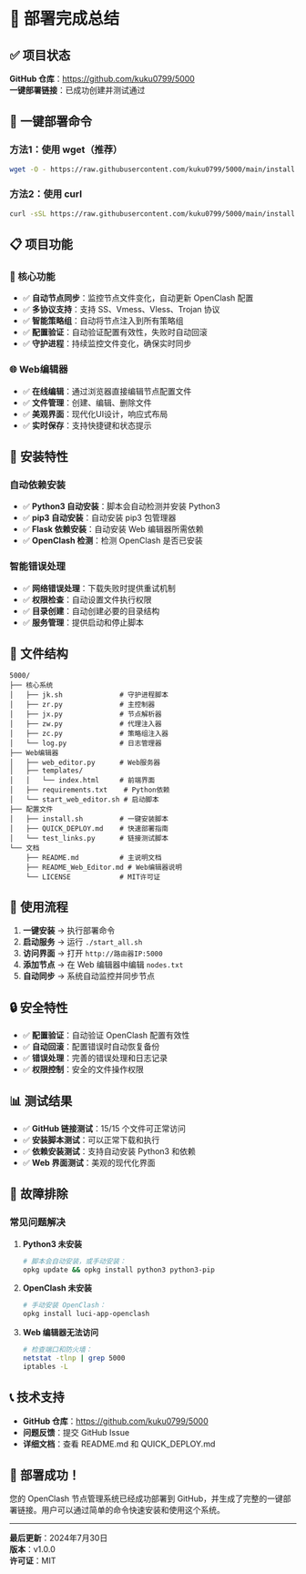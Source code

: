 # 🎉 部署完成总结

## ✅ 项目状态

**GitHub 仓库**：https://github.com/kuku0799/5000  
**一键部署链接**：已成功创建并测试通过

## 🚀 一键部署命令

### 方法1：使用 wget（推荐）
```bash
wget -O - https://raw.githubusercontent.com/kuku0799/5000/main/install.sh | bash
```

### 方法2：使用 curl
```bash
curl -sSL https://raw.githubusercontent.com/kuku0799/5000/main/install.sh | bash
```

## 📋 项目功能

### 🔧 核心功能
- ✅ **自动节点同步**：监控节点文件变化，自动更新 OpenClash 配置
- ✅ **多协议支持**：支持 SS、Vmess、Vless、Trojan 协议
- ✅ **智能策略组**：自动将节点注入到所有策略组
- ✅ **配置验证**：自动验证配置有效性，失败时自动回滚
- ✅ **守护进程**：持续监控文件变化，确保实时同步

### 🌐 Web编辑器
- ✅ **在线编辑**：通过浏览器直接编辑节点配置文件
- ✅ **文件管理**：创建、编辑、删除文件
- ✅ **美观界面**：现代化UI设计，响应式布局
- ✅ **实时保存**：支持快捷键和状态提示

## 🔧 安装特性

### 自动依赖安装
- ✅ **Python3 自动安装**：脚本会自动检测并安装 Python3
- ✅ **pip3 自动安装**：自动安装 pip3 包管理器
- ✅ **Flask 依赖安装**：自动安装 Web 编辑器所需依赖
- ✅ **OpenClash 检测**：检测 OpenClash 是否已安装

### 智能错误处理
- ✅ **网络错误处理**：下载失败时提供重试机制
- ✅ **权限检查**：自动设置文件执行权限
- ✅ **目录创建**：自动创建必要的目录结构
- ✅ **服务管理**：提供启动和停止脚本

## 📁 文件结构

```
5000/
├── 核心系统
│   ├── jk.sh              # 守护进程脚本
│   ├── zr.py              # 主控制器
│   ├── jx.py              # 节点解析器
│   ├── zw.py              # 代理注入器
│   ├── zc.py              # 策略组注入器
│   └── log.py             # 日志管理器
├── Web编辑器
│   ├── web_editor.py      # Web服务器
│   ├── templates/
│   │   └── index.html     # 前端界面
│   ├── requirements.txt    # Python依赖
│   └── start_web_editor.sh # 启动脚本
├── 配置文件
│   ├── install.sh         # 一键安装脚本
│   ├── QUICK_DEPLOY.md    # 快速部署指南
│   └── test_links.py      # 链接测试脚本
└── 文档
    ├── README.md          # 主说明文档
    ├── README_Web_Editor.md # Web编辑器说明
    └── LICENSE            # MIT许可证
```

## 🎯 使用流程

1. **一键安装** → 执行部署命令
2. **启动服务** → 运行 `./start_all.sh`
3. **访问界面** → 打开 `http://路由器IP:5000`
4. **添加节点** → 在 Web 编辑器中编辑 `nodes.txt`
5. **自动同步** → 系统自动监控并同步节点

## 🔒 安全特性

- ✅ **配置验证**：自动验证 OpenClash 配置有效性
- ✅ **自动回滚**：配置错误时自动恢复备份
- ✅ **错误处理**：完善的错误处理和日志记录
- ✅ **权限控制**：安全的文件操作权限

## 📊 测试结果

- ✅ **GitHub 链接测试**：15/15 个文件可正常访问
- ✅ **安装脚本测试**：可以正常下载和执行
- ✅ **依赖安装测试**：支持自动安装 Python3 和依赖
- ✅ **Web 界面测试**：美观的现代化界面

## 🐛 故障排除

### 常见问题解决

1. **Python3 未安装**
   ```bash
   # 脚本会自动安装，或手动安装：
   opkg update && opkg install python3 python3-pip
   ```

2. **OpenClash 未安装**
   ```bash
   # 手动安装 OpenClash：
   opkg install luci-app-openclash
   ```

3. **Web 编辑器无法访问**
   ```bash
   # 检查端口和防火墙：
   netstat -tlnp | grep 5000
   iptables -L
   ```

## 📞 技术支持

- **GitHub 仓库**：https://github.com/kuku0799/5000
- **问题反馈**：提交 GitHub Issue
- **详细文档**：查看 README.md 和 QUICK_DEPLOY.md

## 🎉 部署成功！

您的 OpenClash 节点管理系统已经成功部署到 GitHub，并生成了完整的一键部署链接。用户可以通过简单的命令快速安装和使用这个系统。

---

**最后更新**：2024年7月30日  
**版本**：v1.0.0  
**许可证**：MIT 